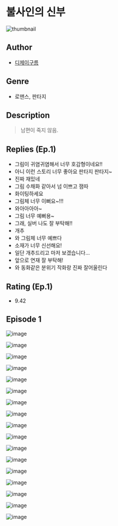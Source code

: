 # 불사인의 신부
![thumbnail](https://image-comic.pstatic.net/user_contents_data/challenge_comic/2023/05/23/118079/upload_7076057925746320697_480x623.jpeg)

## Author
- [디제이구름](https://comic.naver.com/artistTitle?id=118079)

## Genre
- 로맨스, 판타지

## Description
> 남편이 죽지 않음.

## Replies (Ep.1)
- 그림이 귀염귀염해서 너무 호감형이네요!!
- 아니 이런 스토리 너무 좋아요 판타지 판타지~
- 진짜 재밌네
- 그림 수채화 같아서 넘 이쁘고 잼따
- 화이팅하세요
- 그림체 너무 이뻐요~!!!
- 와아아아아~
- 그림 너무 예뻐용~
- 그래, 실버 나도 잘 부탁해!!
- 개추
- 와 그림체 너무 예쁘다
- 소재가 너무 신선해요!
- 일단 개추드리고 마저 보겠습니다...
- 앞으로 연재 잘 부탁해!
- 와 동화같은 분위기 작화랑 진짜 잘어울린다

## Rating (Ep.1)
- 9.42

## Episode 1
![image](https://image-comic.pstatic.net/user_contents_data/challenge_comic/2023/05/23/118079/upload_3631080402256737894.jpeg)

![image](https://image-comic.pstatic.net/user_contents_data/challenge_comic/2023/05/23/118079/upload_4050485818328245048.jpeg)

![image](https://image-comic.pstatic.net/user_contents_data/challenge_comic/2023/05/23/118079/upload_3919927406826304098.jpeg)

![image](https://image-comic.pstatic.net/user_contents_data/challenge_comic/2023/05/23/118079/upload_4049688681004754489.jpeg)

![image](https://image-comic.pstatic.net/user_contents_data/challenge_comic/2023/05/23/118079/upload_4051050783426623283.jpeg)

![image](https://image-comic.pstatic.net/user_contents_data/challenge_comic/2023/05/23/118079/upload_3545240434272908848.jpeg)

![image](https://image-comic.pstatic.net/user_contents_data/challenge_comic/2023/05/23/118079/upload_3473790668288176184.jpeg)

![image](https://image-comic.pstatic.net/user_contents_data/challenge_comic/2023/05/23/118079/upload_7219945741776728931.jpeg)

![image](https://image-comic.pstatic.net/user_contents_data/challenge_comic/2023/05/23/118079/upload_7161623015000977973.jpeg)

![image](https://image-comic.pstatic.net/user_contents_data/challenge_comic/2023/05/23/118079/upload_3978986579517727033.jpeg)

![image](https://image-comic.pstatic.net/user_contents_data/challenge_comic/2023/05/23/118079/upload_7293075128546059364.jpeg)

![image](https://image-comic.pstatic.net/user_contents_data/challenge_comic/2023/05/23/118079/upload_7378081678777988401.jpeg)

![image](https://image-comic.pstatic.net/user_contents_data/challenge_comic/2023/05/23/118079/upload_3689964752562893622.jpeg)

![image](https://image-comic.pstatic.net/user_contents_data/challenge_comic/2023/05/23/118079/upload_7076392176492688484.jpeg)

![image](https://image-comic.pstatic.net/user_contents_data/challenge_comic/2023/05/23/118079/upload_3474915464304812901.jpeg)

![image](https://image-comic.pstatic.net/user_contents_data/challenge_comic/2023/05/23/118079/upload_7017278243773691749.jpeg)

![image](https://image-comic.pstatic.net/user_contents_data/challenge_comic/2023/05/23/118079/upload_7076060119739480368.jpeg)
